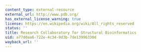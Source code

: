 ```yaml
---
content_type: external-resource
external_url: http://www.pdb.org/
has_external_license_warning: true
license: https://en.wikipedia.org/wiki/All_rights_reserved
status: ''
title: Research Collaboratory for Structural Bioinformatics
uid: a77d0aa6-722e-4c34-9d3b-7de13996330d
wayback_url: ''
---
```


